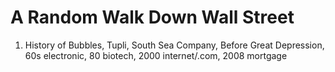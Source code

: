 # A Random Walk Down Wall Street

1. History of Bubbles, Tupli, South Sea Company, Before Great Depression, 60s electronic, 80 biotech, 2000 internet/.com, 2008 mortgage
